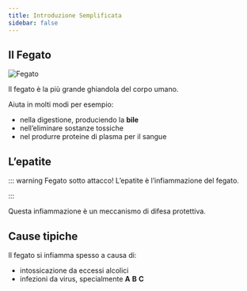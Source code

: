 ```yaml
---
title: Introduzione Semplificata
sidebar: false
---
```


## Il Fegato

![Fegato](../assets/images/liver-female.jpg)

Il fegato è la più grande ghiandola del corpo umano.

Aiuta in molti modi per esempio:

- nella digestione, produciendo la **bile**
- nell’eliminare sostanze tossiche
- nel produrre proteine di plasma per il sangue

## L’epatite

::: warning Fegato sotto attacco!
L’epatite è l’infiammazione del fegato.

:::

Questa infiammazione è un meccanismo di difesa protettiva.

## Cause tipiche

Il fegato si infiamma spesso a causa di:

- intossicazione da eccessi alcolici
- infezioni da virus, specialmente **A** **B** **C**
